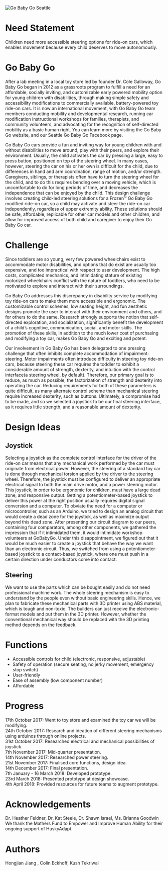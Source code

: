 ![Go Baby Go Seattle](https://www.marymount.edu/getattachment/Academics/Malek-School-of-Health-Professions/Graduate-Programs/Physical-Therapy-(D-P-T-)/Go-Baby-Go-at-Marymount-University/go_baby_go_logo.jpg.aspx?width=400&height=352)

# Need Statement
Children need more accessible steering options for ride-on cars, which enables movement because every child deserves to move autonomously. 

# Go Baby Go
After a lab meeting in a local toy store led by founder Dr. Cole Galloway, Go Baby Go began in 2012 as a grassroots program to fulfill a need for an affordable, socially inviting, and customizable early powered mobility option for young children with disabilities, through making simple safety and accessibility modifications to commercially available, battery-powered toy ride-on cars. It is now an international movement, with Go Baby Go team members conducting mobility and developmental research, running car modification instructional workshops for families, therapists, and community volunteers, and advocating for the recognition of self-directed mobility as a basic human right. You can learn more by visiting the Go Baby Go website, and our Seattle Go Baby Go Facebook page.

Go Baby Go cars provide a fun and inviting way for young children with and without disabilities to move around, play with their peers, and explore their environment. Usually, the child activates the car by pressing a large, easy to press button, positioned on top of the steering wheel. In many cases, however, steering the car on his or her own is difficult for the child, due to differences in hand and arm coordination, range of motion, and/or strength. Caregivers, siblings, or therapists often have to turn the steering wheel for the child, and to do this requires bending over a moving vehicle, which is uncomfortable to do for long periods of time, and decreases the independence that can be enjoyed by the child. This design challenge involves creating child-led steering solutions for a Frozen™ Go Baby Go modified ride-on car, so a child may activate and steer the ride-on car independently, regardless of upper extremity ability. These solutions should be safe, affordable, replicable for other car models and other children, and allow for improved access of both child and caregiver to enjoy their Go Baby Go car.

# Challenge

Since toddlers are so young, very few powered wheelchairs exist to accommodate motor disabilities, and options that do exist are usually too expensive, and too impractical with respect to user development. The high costs, complicated mechanics, and intimidating stature of existing motorized wheelchairs conflict with the nature of toddlers, who need to be motivated to explore and interact with their surroundings. 

Go Baby Go addresses this discrepancy in disability service by modifying toy ride-on cars to make them more accessible and ergonomic. The customizable control schemes, low seating height, and fun aesthetic designs promote the user to interact with their environment and others, and for others to do the same. Research strongly supports the notion that self-directed exploration, and socialization, significantly benefit the development of a child’s cognitive, communication, social, and motor skills. The promotion of these skills, in addition to the much lower cost of purchasing and modifying a toy car, makes Go Baby Go and exciting and potent.

Our involvement in Go Baby Go has been delegated to one pressing challenge that often inhibits complete accommodation of impairment: steering. Motor impairments often introduce difficulty in steering toy ride-on cars, because steering these car requires the toddler to exhibit a considerable amount of strength, dexterity, and intuition with the control interface(a steering wheel, by default). Therefore, our primary goal is to reduce, as much as possible, the factorization of strength and dexterity into operating the car. Reducing requirements for both of these parameters is quite difficult, as many alternate control scheme than mechanical steering require increased dexterity, such as buttons. Ultimately, a compromise had to be made, and so we selected a joystick to be our final steering interface, as it requires little strength, and a reasonable amount of dexterity. 

# Design Ideas
## Joystick
Selecting a joystick as the complete control interface for the driver of the ride-on car means that any mechanical work performed by the car must originate from electrical power. However, the steering of a standard toy car is done through mechanical torsion applied by the driver to the steering wheel. Therefore, the joystick must be configured to deliver an appropriate electrical signal to both the main drive motor, and a power steering motor. This joystick, in order to be ergonomic for children, must have a large dead zone, and responsive output. Getting a potentiometer-based joystick to deliver this power at the right position usually requires digital signal conversion and a computer. To obviate the need for a computer or microcontroller, such as an Arduino, we tried to design an analog circuit that would create a dead zone for the joystick, as well as maximize output beyond this dead zone. After presenting our circuit diagram to our peers, containing four comparators, among other components, we gathered the impression that if it intimidated them, it would intimidate workshop volunteers at GoBabyGo. Under this disappointment, we figured out that it would be much easier to create a joystick that behave the way we want than an electronic circuit. Thus, we switched from using a potentiometer-based joystick to a contact-based joystick, where one must push in a certain direction under conductors come into contact.  

## Steering
We want to use the parts which can be bought easily and do not need professional machine work. The whole steering mechanism is easy to understand by the people even without basic engineering skills. Hence, we plan to fabricate these mechanical parts with 3D printer using ABS material, which is tough and non-toxic. The builders can just receive the electronic-format models and put them in the 3D printer. However, whether the conventional mechanical way should be replaced with the 3D printing method depends on the feedback.  

# Functions
- Accessible controls for child (electronic, responsive, adjustable)  
- Safety of operation (secure seating, no jerky movement, emergency stop switch)  
- User-friendly  
- Ease of assembly (low component number)  
- Affordable

# Progress
17th October 2017: Went to toy store and examined the toy car we will be modifying.  
24th October 2017: Research and ideation of different steering mechanisms using arduinos through online projects.  
31st October 2017: Researched electrical and mechanical possibilities of joystick.  
7th November 2017: Mid-quarter presentation.  
14th November 2017: Researched power steering.  
21st November 2017: Finalised core functions, design idea.  
14th December 2017: Final presentation.  
7th January - 16 March 2018: Developed prototype.  
23rd March 2018: Presented prototype at design showcase.  
4th April 2018: Provided resources for future teams to augment prototype.

# Acknowledgements
Dr. Heather Feldner, Dr. Kat Steele, Dr. Shawn Israel, Ms. Brianna Goodwin  
We thank the Mathers Fund to Empower and Improve Human Ability for their ongoing support of HuskyAdapt.

# Authors
Hongjian Jiang , Colin Eckhoff, Kush Tekriwal

